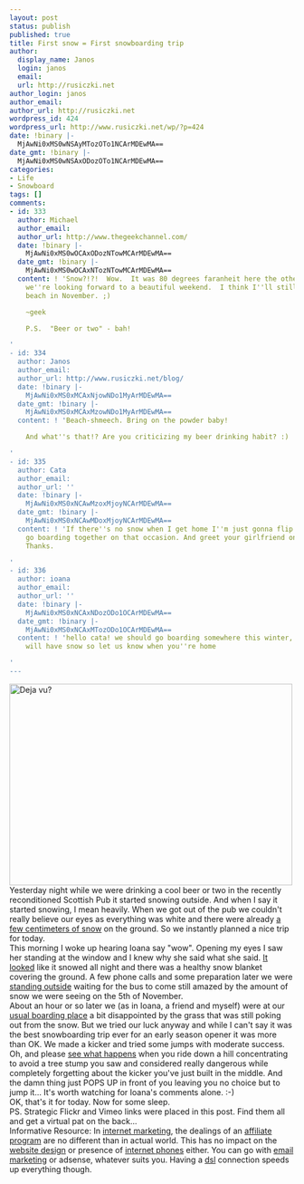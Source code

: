 ```yaml
---
layout: post
status: publish
published: true
title: First snow = First snowboarding trip
author:
  display_name: Janos
  login: janos
  email: 
  url: http://rusiczki.net
author_login: janos
author_email: 
author_url: http://rusiczki.net
wordpress_id: 424
wordpress_url: http://www.rusiczki.net/wp/?p=424
date: !binary |-
  MjAwNi0xMS0wNSAyMTozOTo1NCArMDEwMA==
date_gmt: !binary |-
  MjAwNi0xMS0wNSAxODozOTo1NCArMDEwMA==
categories:
- Life
- Snowboard
tags: []
comments:
- id: 333
  author: Michael
  author_email: 
  author_url: http://www.thegeekchannel.com/
  date: !binary |-
    MjAwNi0xMS0wOCAxODozNTowMCArMDEwMA==
  date_gmt: !binary |-
    MjAwNi0xMS0wOCAxNTozNTowMCArMDEwMA==
  content: ! 'Snow?!?!  Wow.  It was 80 degrees faranheit here the other day, and
    we''re looking forward to a beautiful weekend.  I think I''ll still be at the
    beach in November. ;)

    ~geek

    P.S.  "Beer or two" - bah!

'
- id: 334
  author: Janos
  author_email: 
  author_url: http://www.rusiczki.net/blog/
  date: !binary |-
    MjAwNi0xMS0xMCAxNjowNDo1MyArMDEwMA==
  date_gmt: !binary |-
    MjAwNi0xMS0xMCAxMzowNDo1MyArMDEwMA==
  content: ! 'Beach-shmeech. Bring on the powder baby!

    And what''s that!? Are you criticizing my beer drinking habit? :)

'
- id: 335
  author: Cata
  author_email: 
  author_url: ''
  date: !binary |-
    MjAwNi0xMS0xNCAwMzoxMjoyNCArMDEwMA==
  date_gmt: !binary |-
    MjAwNi0xMS0xNCAwMDoxMjoyNCArMDEwMA==
  content: ! 'If there''s no snow when I get home I''m just gonna flip out. Let''s
    go boarding together on that occasion. And greet your girlfriend on my behalf.
    Thanks.

'
- id: 336
  author: ioana
  author_email: 
  author_url: ''
  date: !binary |-
    MjAwNi0xMS0xNCAxNDozODo1OCArMDEwMA==
  date_gmt: !binary |-
    MjAwNi0xMS0xNCAxMTozODo1OCArMDEwMA==
  content: ! 'hello cata! we should go boarding somewhere this winter, im sure we
    will have snow so let us know when you''re home

'
---
```

<p><a href="http://www.flickr.com/photos/janos/289634654/"><img src="http://static.flickr.com/118/289634654_47bf068ae9.jpg" width="500" height="356" border="0" alt="Deja vu?" class="image" /></a><br />
Yesterday night while we were drinking a cool beer or two in the recently reconditioned Scottish Pub it started snowing outside. And when I say it started snowing, I mean heavily. When we got out of the pub we couldn't really believe our eyes as everything was white and there were already <a href="http://www.flickr.com/photos/janos/289633519/">a few centimeters of snow</a> on the ground. So we instantly planned a nice trip for today.<br />
This morning I woke up hearing Ioana say "wow". Opening my eyes I saw her standing at the window and I knew why she said what she said. <a href="http://www.flickr.com/photos/janos/289633879/">It looked</a> like it snowed all night and there was a healthy snow blanket covering the ground. A few phone calls and some preparation later we were <a href="http://www.flickr.com/photos/janos/289634280/">standing outside</a> waiting for the bus to come still amazed by the amount of snow we were seeing on the 5th of November.<br />
About an hour or so later we (as in Ioana, a friend and myself) were at our <a href="http://www.flickr.com/photos/janos/289634654/">usual boarding place</a> a bit disappointed by the grass that was still poking out from the snow. But we tried our luck anyway and while I can't say it was the best snowboarding trip ever for an early season opener it was more than OK. We made a kicker and tried some jumps with moderate success. Oh, and please <a href="http://www.vimeo.com/clip:114852">see what happens</a> when you ride down a hill concentrating to avoid a tree stump you saw and considered really dangerous while completely forgetting about the kicker you've just built in the middle. And the damn thing just POPS UP in front of you leaving you no choice but to jump it... It's worth watching for Ioana's comments alone. :-)<br />
OK, that's it for today. Now for some sleep.<br />
PS. Strategic Flickr and Vimeo links were placed in this post. Find them all and get a virtual pat on the back...<br />
Informative Resource: In <a href="http://www.highsiteranking.com">internet marketing</a>, the dealings of an <a href="http://www.getaffiliates.net">affiliate program</a> are no different than in actual world. This has no impact on the <a href="http://www.sitecarrier.com">website design</a> or presence of <a href="http://www.allinternetphone.com">internet phones</a> either. You can go with <a href="http://www.iseeq.com/c/email.htm">email marketing</a> or adsense, whatever suits you. Having a <a href="http://www.iseeq.co.uk/c/isp.htm">dsl</a> connection speeds up everything though.</p>
